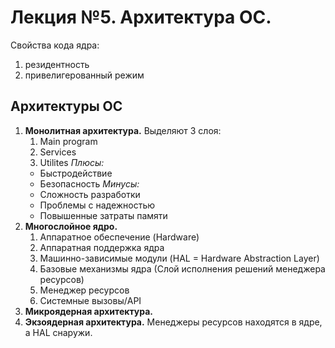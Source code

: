 # Лекция №5. Архитектура ОС.

Свойства кода ядра:

1. резидентность
2. привелигерованный режим

## Архитектуры ОС

1. **Монолитная архитектура.**
	Выделяют 3 слоя:
	1. Main program
	2. Services
	3. Utilites
	_Плюсы:_
	- Быстродействие
	- Безопасность
	_Минусы:_
	- Сложность разработки
	- Проблемы с надежностью
	- Повышенные затраты памяти
2. **Многослойное ядро.**
	1. Аппаратное обеспечение (Hardware)
	2. Аппаратная поддержка ядра 
	3. Машинно-зависимые модули (HAL = Hardware Abstraction Layer)
	4. Базовые механизмы ядра (Слой исполнения решений менеджера ресурсов)
	5. Менеджер ресурсов
	6. Системные вызовы/API
3. **Микроядерная архитектура.**
4. **Экзоядерная архитектура.**
	Менеджеры ресурсов находятся в ядре, а HAL снаружи.
